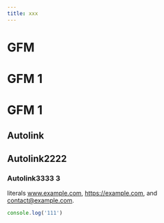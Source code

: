 ```yaml
---
title: xxx
---
```

# GFM 

# GFM 1
# GFM 1
## Autolink 
## Autolink2222
### Autolink3333 3
literals www.example.com, https://example.com, and contact@example.com.

```js
console.log('111')
```